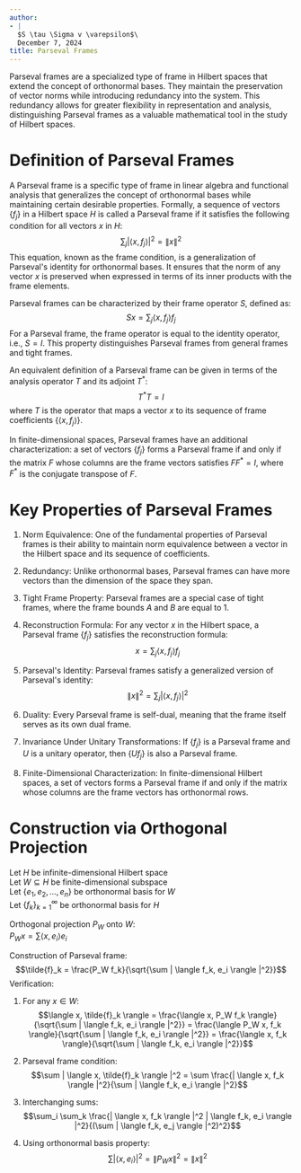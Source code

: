 ```yaml
---
author:
- |
  $S \tau \Sigma v \varepsilon$\
  December 7, 2024
title: Parseval Frames
---
```


Parseval frames are a specialized type of frame in Hilbert spaces that
extend the concept of orthonormal bases. They maintain the preservation
of vector norms while introducing redundancy into the system. This
redundancy allows for greater flexibility in representation and
analysis, distinguishing Parseval frames as a valuable mathematical tool
in the study of Hilbert spaces.

# Definition of Parseval Frames

A Parseval frame is a specific type of frame in linear algebra and
functional analysis that generalizes the concept of orthonormal bases
while maintaining certain desirable properties. Formally, a sequence of
vectors $\{f_j \}$ in a Hilbert space $H$ is called a Parseval frame if
it satisfies the following condition for all vectors $x$ in $H$:
$$\sum_j | \langle x, f_j \rangle |^2 = \|x\|^2$$ This equation, known
as the frame condition, is a generalization of Parseval's identity for
orthonormal bases. It ensures that the norm of any vector $x$ is
preserved when expressed in terms of its inner products with the frame
elements.

Parseval frames can be characterized by their frame operator $S$,
defined as: $$Sx = \sum_j \langle x, f_j \rangle f_j$$ For a Parseval
frame, the frame operator is equal to the identity operator, i.e.,
$S = I$. This property distinguishes Parseval frames from general frames
and tight frames.

An equivalent definition of a Parseval frame can be given in terms of
the analysis operator $T$ and its adjoint $T^{\ast}$: $$T^{\ast} T = I$$
where $T$ is the operator that maps a vector $x$ to its sequence of
frame coefficients $\{\langle x, f_j \rangle\}$.

In finite-dimensional spaces, Parseval frames have an additional
characterization: a set of vectors $\{f_j \}$ forms a Parseval frame if
and only if the matrix $F$ whose columns are the frame vectors satisfies
$FF^{\ast} = I$, where $F^{\ast}$ is the conjugate transpose of $F$.

# Key Properties of Parseval Frames

1.  Norm Equivalence: One of the fundamental properties of Parseval
    frames is their ability to maintain norm equivalence between a
    vector in the Hilbert space and its sequence of coefficients.

2.  Redundancy: Unlike orthonormal bases, Parseval frames can have more
    vectors than the dimension of the space they span.

3.  Tight Frame Property: Parseval frames are a special case of tight
    frames, where the frame bounds $A$ and $B$ are equal to $1$.

4.  Reconstruction Formula: For any vector $x$ in the Hilbert space, a
    Parseval frame $\{f_j \}$ satisfies the reconstruction formula:
    $$x = \sum_j \langle x, f_j \rangle f_j$$

5.  Parseval's Identity: Parseval frames satisfy a generalized version
    of Parseval's identity:
    $$\|x\|^2 = \sum_j | \langle x, f_j \rangle |^2$$

6.  Duality: Every Parseval frame is self-dual, meaning that the frame
    itself serves as its own dual frame.

7.  Invariance Under Unitary Transformations: If $\{f_j \}$ is a
    Parseval frame and $U$ is a unitary operator, then $\{Uf_j \}$ is
    also a Parseval frame.

8.  Finite-Dimensional Characterization: In finite-dimensional Hilbert
    spaces, a set of vectors forms a Parseval frame if and only if the
    matrix whose columns are the frame vectors has orthonormal rows.

# Construction via Orthogonal Projection

Let $H$ be infinite-dimensional Hilbert space\
Let $W \subseteq H$ be finite-dimensional subspace\
Let $\{e_1, e_2, ..., e_n \}$ be orthonormal basis for $W$\
Let $\{f_k \}_{k = 1}^{\infty}$ be orthonormal basis for $H$

Orthogonal projection $P_W$ onto $W$:\
$P_W x = \sum \langle x, e_i \rangle e_i$

Construction of Parseval frame:
$$\tilde{f}_k = \frac{P_W f_k}{\sqrt{\sum | \langle f_k, e_i \rangle |^2}}$$
Verification:

1.  For any $x \in W$:
    $$\langle x, \tilde{f}_k \rangle = \frac{\langle x, P_W f_k
        \rangle}{\sqrt{\sum | \langle f_k, e_i \rangle |^2}} = \frac{\langle P_W
        x, f_k \rangle}{\sqrt{\sum | \langle f_k, e_i \rangle |^2}} =
        \frac{\langle x, f_k \rangle}{\sqrt{\sum | \langle f_k, e_i \rangle |^2}}$$

2.  Parseval frame condition:
    $$\sum | \langle x, \tilde{f}_k \rangle |^2 = \sum \frac{| \langle x, f_k
        \rangle |^2}{\sum | \langle f_k, e_i \rangle |^2}$$

3.  Interchanging sums:
    $$\sum_i \sum_k \frac{| \langle x, f_k \rangle |^2 | \langle f_k, e_i
        \rangle |^2}{(\sum | \langle f_k, e_j \rangle |^2)^2}$$

4.  Using orthonormal basis property:
    $$\sum | \langle x, e_i \rangle |^2 = \|P_W x\|^2 = \|x\|^2$$
